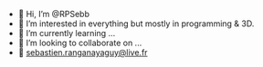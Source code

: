 - 👋 Hi, I’m @RPSebb
- 👀 I’m interested in everything but mostly in programming & 3D.
- 🌱 I’m currently learning ...
- 💞️ I’m looking to collaborate on ...
- :e-mail: sebastien.ranganayaguy@live.fr

<!---
RPSebb/RPSebb is a ✨ special ✨ repository because its `README.md` (this file) appears on your GitHub profile.
You can click the Preview link to take a look at your changes.
--->
